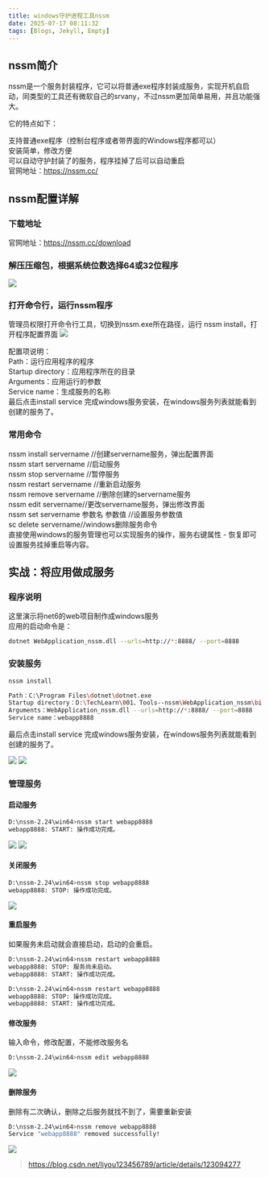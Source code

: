 ```yaml
---
title: windows守护进程工具nssm
date: 2025-07-17 08:11:32
tags: [Blogs, Jekyll, Empty]
---
```


## nssm简介

nssm是一个服务封装程序，它可以将普通exe程序封装成服务，实现开机自启动，同类型的工具还有微软自己的srvany，不过nssm更加简单易用，并且功能强大。

它的特点如下：

支持普通exe程序（控制台程序或者带界面的Windows程序都可以）  
安装简单，修改方便  
可以自动守护封装了的服务，程序挂掉了后可以自动重启  
官网地址：https://nssm.cc/  

<!-- more -->

## nssm配置详解

### 下载地址

官网地址：https://nssm.cc/download

### 解压压缩包，根据系统位数选择64或32位程序

![](/assets/images/081132/081132-1.png)

### 打开命令行，运行nssm程序

管理员权限打开命令行工具，切换到nssm.exe所在路径，运行 nssm install，打开程序配置界面
![](/assets/images/081132/081132-2.png)

配置项说明：  
Path：运行应用程序的程序  
Startup directory：应用程序所在的目录  
Arguments：应用运行的参数  
Service name：生成服务的名称  
最后点击install service 完成windows服务安装，在windows服务列表就能看到创建的服务了。  

### 常用命令

nssm install servername //创建servername服务，弹出配置界面  
nssm start servername //启动服务  
nssm stop servername //暂停服务  
nssm restart servername //重新启动服务  
nssm remove servername //删除创建的servername服务  
nssm edit servername//更改servername服务，弹出修改界面  
nssm set servername 参数名 参数值 //设置服务参数值  
sc delete servername//windows删除服务命令  
直接使用windows的服务管理也可以实现服务的操作，服务右键属性 - 恢复即可设置服务挂掉重启等内容。  

## 实战：将应用做成服务

### 程序说明

这里演示将net6的web项目制作成windows服务  
应用的启动命令是：  
```sh
dotnet WebApplication_nssm.dll --urls=http://*:8888/ --port=8888
```

### 安装服务

```sh
nssm install
```
```sh
Path：C:\Program Files\dotnet\dotnet.exe
Startup directory：D:\TechLearn\001、Tools--nssm\WebApplication_nssm\bin\Debug\net6.0
Arguments：WebApplication_nssm.dll --urls=http://*:8888/ --port=8888
Service name：webapp8888
```
最后点击install service 完成windows服务安装，在windows服务列表就能看到创建的服务了。

![](/assets/images/081132/081132-3.png)
![](/assets/images/081132/081132-4.png)

### 管理服务

#### 启动服务

```sh
D:\nssm-2.24\win64>nssm start webapp8888
webapp8888: START: 操作成功完成。
```
![](/assets/images/081132/081132-5.png)
![](/assets/images/081132/081132-6.png)

#### 关闭服务

```sh
D:\nssm-2.24\win64>nssm stop webapp8888
webapp8888: STOP: 操作成功完成。
```
![](/assets/images/081132/081132-7.png)

#### 重启服务

如果服务未启动就会直接启动，启动的会重启。

```sh
D:\nssm-2.24\win64>nssm restart webapp8888
webapp8888: STOP: 服务尚未启动。
webapp8888: START: 操作成功完成。

D:\nssm-2.24\win64>nssm restart webapp8888
webapp8888: STOP: 操作成功完成。
webapp8888: START: 操作成功完成。
```

#### 修改服务

输入命令，修改配置，不能修改服务名

```sh
D:\nssm-2.24\win64>nssm edit webapp8888
```
![](/assets/images/081132/081132-8.png)

#### 删除服务

删除有二次确认，删除之后服务就找不到了，需要重新安装

```sh
D:\nssm-2.24\win64>nssm remove webapp8888
Service "webapp8888" removed successfully!
```
![](/assets/images/081132/081132-9.png)

> https://blog.csdn.net/liyou123456789/article/details/123094277